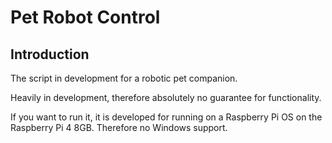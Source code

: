 # Pet Robot Control

## Introduction
The script in development for a robotic pet companion.

Heavily in development, therefore absolutely no guarantee for functionality.

If you want to run it, it is developed for running on a Raspberry Pi OS on the Raspberry Pi 4 8GB.
Therefore no Windows support.
